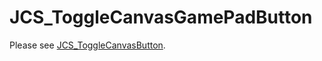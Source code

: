 # JCS_ToggleCanvasGamePadButton

Please see [JCS_ToggleCanvasButton](https://jcs090218.github.io/JCSUnity/ScriptReference/index.html?page=UI_sl_Button_sl_Canvas_sl_JCS_ToggleCanvasButton).
